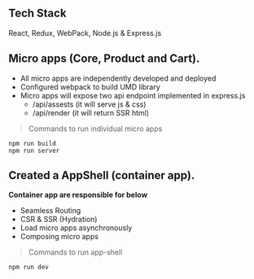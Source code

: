 ## Tech Stack
React, Redux, WebPack, Node.js & Express.js

## Micro apps (Core, Product and Cart).
- All micro apps are independently developed and deployed
- Configured webpack to build UMD library
- Micro apps will expose two api endpoint implemented in express.js
     - /api/assests (it will serve js & css)
     - /api/render (it will return SSR html)

> Commands to run individual micro apps
```
npm run build
npm run server
```

## Created a AppShell (container app).
**Container app are responsible for below**
- Seamless Routing
- CSR & SSR (Hydration)
- Load micro apps asynchronously
- Composing micro apps

> Commands to run app-shell
```
npm run dev
```
